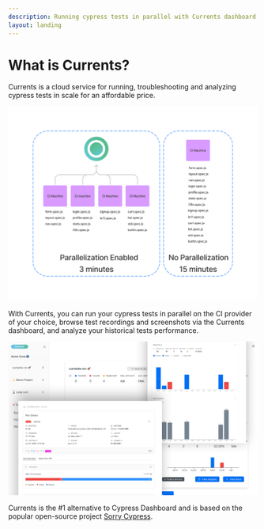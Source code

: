 ```yaml
---
description: Running cypress tests in parallel with Currents dashboard
layout: landing
---
```


# What is Currents?

Currents is a cloud service for running, troubleshooting and analyzing cypress tests in scale for an affordable price.

![Cypress tests parallelization with Currents](<.gitbook/assets/cypress-parallelization-benefits (2).png>)

With Currents, you can run your cypress tests in parallel on the CI provider of your choice, browse test recordings and screenshots via the Currents dashboard, and analyze your historical tests performance.

![Cypress tests with Currents](.gitbook/assets/currents-preview.png)

Currents is the #1 alternative to Cypress Dashboard and is based on the popular open-source project [Sorry Cypress](https://sorry-cypress.dev).
